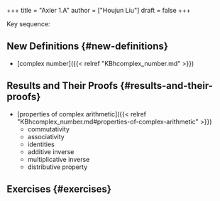 +++
title = "Axler 1.A"
author = ["Houjun Liu"]
draft = false
+++

Key sequence:


## New Definitions {#new-definitions}

-   [complex number]({{< relref "KBhcomplex_number.md" >}})


## Results and Their Proofs {#results-and-their-proofs}

-   [properties of complex arithmetic]({{< relref "KBhcomplex_number.md#properties-of-complex-arithmetic" >}})
    -   commutativity
    -   associativity
    -   identities
    -   additive inverse
    -   multiplicative inverse
    -   distributive property


## Exercises {#exercises}